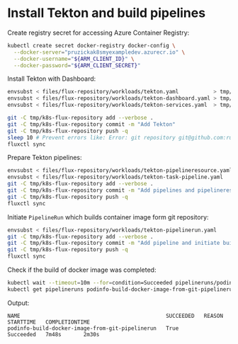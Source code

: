 # Install Tekton and build pipelines

Create registry secret for accessing Azure Container Registry:

```bash
kubectl create secret docker-registry docker-config \
  --docker-server="pruzickak8smyexampledev.azurecr.io" \
  --docker-username="${ARM_CLIENT_ID}" \
  --docker-password="${ARM_CLIENT_SECRET}"
```

Install Tekton with Dashboard:

```bash
envsubst < files/flux-repository/workloads/tekton.yaml           > tmp/k8s-flux-repository/workloads/tekton.yaml
envsubst < files/flux-repository/workloads/tekton-dashboard.yaml > tmp/k8s-flux-repository/workloads/tekton-dashboard.yaml
envsubst < files/flux-repository/workloads/tekton-services.yaml  > tmp/k8s-flux-repository/workloads/tekton-services.yaml

git -C tmp/k8s-flux-repository add --verbose .
git -C tmp/k8s-flux-repository commit -m "Add Tekton"
git -C tmp/k8s-flux-repository push -q
sleep 10 # Prevent errors like: Error: git repository git@github.com:ruzickap/k8s-flux-repository is not ready to sync (status: cloned)
fluxctl sync
```

Prepare Tekton pipelines:

```bash
envsubst < files/flux-repository/workloads/tekton-pipelineresource.yaml > tmp/k8s-flux-repository/workloads/tekton-pipelineresource.yaml
envsubst < files/flux-repository/workloads/tekton-task-pipeline.yaml    > tmp/k8s-flux-repository/workloads/tekton-task-pipeline.yaml
git -C tmp/k8s-flux-repository add --verbose .
git -C tmp/k8s-flux-repository commit -m "Add pipelines and pipelineresources"
git -C tmp/k8s-flux-repository push -q
fluxctl sync
```

Initiate `PipelineRun` which builds container image form git repository:

```bash
envsubst < files/flux-repository/workloads/tekton-pipelinerun.yaml      > tmp/k8s-flux-repository/workloads/tekton-pipelinerun.yaml
git -C tmp/k8s-flux-repository add --verbose .
git -C tmp/k8s-flux-repository commit -m "Add pipeline and initiate build process"
git -C tmp/k8s-flux-repository push -q
fluxctl sync
```

Check if the build of docker image was completed:

```bash
kubectl wait --timeout=10m --for=condition=Succeeded pipelineruns/podinfo-build-docker-image-from-git-pipelinerun
kubectl get pipelineruns podinfo-build-docker-image-from-git-pipelinerun
```

Output:

```text
NAME                                              SUCCEEDED   REASON      STARTTIME   COMPLETIONTIME
podinfo-build-docker-image-from-git-pipelinerun   True        Succeeded   7m48s       2m30s
```
